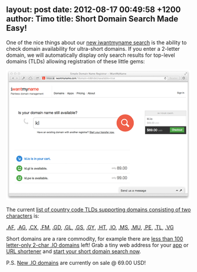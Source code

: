 layout: post
date: 2012-08-17 00:49:58 +1200
author: Timo
title: Short Domain Search Made Easy!
----

One of the nice things about our [new iwantmyname search](https://iwantmyname.com) is the ability to check domain availability for ultra-short domains. If you enter a 2-letter domain, we will automatically display only search results for top-level domains (TLDs) allowing registration of these little gems:

![Short Domain Search](/media/2012-08-17-short-domain-search.png)

The current [list of country code TLDs supporting domains consisting of two characters](https://iwantmyname.com/short-domain-search) is:

[.AF](https://iwantmyname.com/domains/af-afghan-domain-name-registration-for-afghanistan), [.AG](https://iwantmyname.com/domains/ag-domain-name-registration-for-antigua-and-barbuda), [.CX](https://iwantmyname.com/domains/cx-domain-name-registration-for-christmas-island), [.FM](https://iwantmyname.com/domains/fm-domain-name-registration-for-federated-states-of-micronesia), [.GD](https://iwantmyname.com/domains/gd-grenadian-domain-name-registration-for-grenada), [.GL](https://iwantmyname.com/domains/gl-greenlandic-domain-name-registration-for-greenland), [.GS](https://iwantmyname.com/domains/gs-domain-name-registration-for-south-georgia-and-the-south-sandwich-islands), [.GY](https://iwantmyname.com/domains/gy-guyanese-domain-name-registration-for-guyana), [.HT](https://iwantmyname.com/domains/ht-haitian-domain-name-registration-for-haiti), [.IO](https://iwantmyname.com/domains/io-domain-name-registration-for-british-indian-ocean-territory), [.MS](https://iwantmyname.com/domains/ms-domain-name-registration-for-montserrat), [.MU](https://iwantmyname.com/domains/mu-mauritian-domain-name-registration-for-mauritius), [.PE](https://iwantmyname.com/domains/pe-peruvian-domain-name-registration-for-peru), [.TL](https://iwantmyname.com/domains/tl-domain-name-registration-for-timor-leste), [.VG](https://iwantmyname.com/domains/vg-domain-name-registration-for-british-virgin-islands)

Short domains are a rare commodity, for example there are [less than 100 letter-only 2-char .IO domains](https://iwantmyname.com/blog/2012/05/100-shockingly-short-io-domain-names-available-today.html) left! Grab a tiny web address for your [app](https://iwantmyname.com/services/developer/) or [URL shortener](https://iwantmyname.com/services/url-shortener/) and [start your short domain search now](https://iwantmyname.com).

P.S. [New .IO domains](https://iwantmyname.com/domains/io-domain-name-registration-for-british-indian-ocean-territory) are currently on sale @ 69.00 USD!
